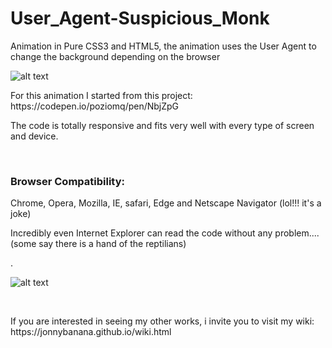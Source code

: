 # User_Agent-Suspicious_Monk
Animation in Pure CSS3 and HTML5, the animation uses the User Agent to change the background depending on the browser


![alt text](https://media.giphy.com/media/KXsvOPCe4DdwK21Kgu/giphy.gif)

<p>For this animation I started from this project:
https://codepen.io/poziomq/pen/NbjZpG</p>

<p>The code is totally responsive and fits very well with every type of screen and device.<p>

</BR>
<h3>Browser Compatibility:</h3>
<p>Chrome, Opera, Mozilla, IE, safari, Edge and Netscape Navigator (lol!!! it's a joke)</p>

Incredibly even Internet Explorer can read the code without any problem....</BR> (some say there is a hand of the reptilians)

<p>.</p>


![alt text](https://i.imgur.com/jIwHlS3.jpg)

</BR>

<p>If you are interested in seeing my other works, i invite you to visit my wiki:
https://jonnybanana.github.io/wiki.html</p>

